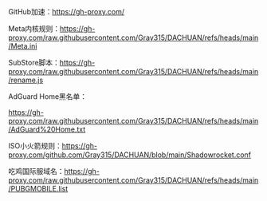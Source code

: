 GitHub加速：https://gh-proxy.com/

Meta内核规则：https://gh-proxy.com/raw.githubusercontent.com/Gray315/DACHUAN/refs/heads/main/Meta.ini

SubStore脚本：https://gh-proxy.com/raw.githubusercontent.com/Gray315/DACHUAN/refs/heads/main/rename.js

AdGuard Home黑名单：

https://gh-proxy.com/raw.githubusercontent.com/Gray315/DACHUAN/refs/heads/main/AdGuard%20Home.txt


ISO小火箭规则：https://gh-proxy.com/github.com/Gray315/DACHUAN/blob/main/Shadowrocket.conf

吃鸡国际服域名：https://gh-proxy.com/raw.githubusercontent.com/Gray315/DACHUAN/refs/heads/main/PUBGMOBILE.list
